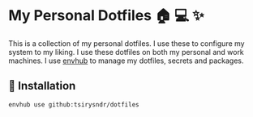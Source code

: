 # My Personal Dotfiles 🏠 💻 ✨

This is a collection of my personal dotfiles. I use these to configure my system to my liking. I use these dotfiles on both my personal and work machines. I use [envhub](https://github.com/tsirysndr/envhub) to manage my dotfiles, secrets and packages.

## 🚚 Installation

```sh
envhub use github:tsirysndr/dotfiles
```
